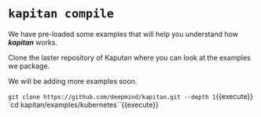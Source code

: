 # `kapitan compile`

We have pre-loaded some examples that will help you understand how ***kapitan*** works.

Clone the laster repository of Kaputan where you can look at the examples we package. 

We will be adding more examples soon.


`git clone https://github.com/deepmind/kapitan.git --depth 1`{{execute}}
`cd kapitan/examples/kubernetes``{{execute}}
